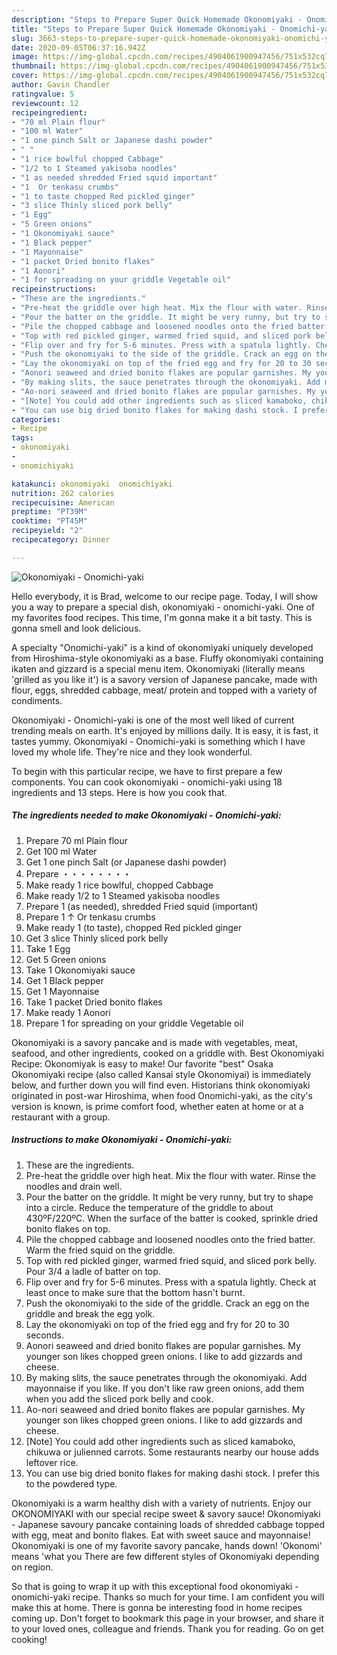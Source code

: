 ```yaml
---
description: "Steps to Prepare Super Quick Homemade Okonomiyaki - Onomichi-yaki"
title: "Steps to Prepare Super Quick Homemade Okonomiyaki - Onomichi-yaki"
slug: 3663-steps-to-prepare-super-quick-homemade-okonomiyaki-onomichi-yaki
date: 2020-09-05T06:37:16.942Z
image: https://img-global.cpcdn.com/recipes/4904061900947456/751x532cq70/okonomiyaki-onomichi-yaki-recipe-main-photo.jpg
thumbnail: https://img-global.cpcdn.com/recipes/4904061900947456/751x532cq70/okonomiyaki-onomichi-yaki-recipe-main-photo.jpg
cover: https://img-global.cpcdn.com/recipes/4904061900947456/751x532cq70/okonomiyaki-onomichi-yaki-recipe-main-photo.jpg
author: Gavin Chandler
ratingvalue: 5
reviewcount: 12
recipeingredient:
- "70 ml Plain flour"
- "100 ml Water"
- "1 one pinch Salt or Japanese dashi powder"
- " "
- "1 rice bowlful chopped Cabbage"
- "1/2 to 1 Steamed yakisoba noodles"
- "1 as needed shredded Fried squid important"
- "1  Or tenkasu crumbs"
- "1 to taste chopped Red pickled ginger"
- "3 slice Thinly sliced pork belly"
- "1 Egg"
- "5 Green onions"
- "1 Okonomiyaki sauce"
- "1 Black pepper"
- "1 Mayonnaise"
- "1 packet Dried bonito flakes"
- "1 Aonori"
- "1 for spreading on your griddle Vegetable oil"
recipeinstructions:
- "These are the ingredients."
- "Pre-heat the griddle over high heat. Mix the flour with water. Rinse the noodles and drain well."
- "Pour the batter on the griddle. It might be very runny, but try to shape into a circle. Reduce the temperature of the griddle to about 430ºF/220ºC. When the surface of the batter is cooked, sprinkle dried bonito flakes on top."
- "Pile the chopped cabbage and loosened noodles onto the fried batter. Warm the fried squid on the griddle."
- "Top with red pickled ginger, warmed fried squid, and sliced pork belly. Pour 3/4 a ladle of batter on top."
- "Flip over and fry for 5-6 minutes. Press with a spatula lightly. Check at least once to make sure that the bottom hasn&#39;t burnt."
- "Push the okonomiyaki to the side of the griddle. Crack an egg on the griddle and break the egg yolk."
- "Lay the okonomiyaki on top of the fried egg and fry for 20 to 30 seconds."
- "Aonori seaweed and dried bonito flakes are popular garnishes. My younger son likes chopped green onions. I like to add gizzards and cheese."
- "By making slits, the sauce penetrates through the okonomiyaki. Add mayonnaise if you like. If you don&#39;t like raw green onions, add them when you add the sliced pork belly and cook."
- "Ao-nori seaweed and dried bonito flakes are popular garnishes. My younger son likes chopped green onions. I like to add gizzards and cheese."
- "[Note] You could add other ingredients such as sliced kamaboko, chikuwa or julienned carrots. Some restaurants nearby our house adds leftover rice."
- "You can use big dried bonito flakes for making dashi stock. I prefer this to the powdered type."
categories:
- Recipe
tags:
- okonomiyaki
- 
- onomichiyaki

katakunci: okonomiyaki  onomichiyaki 
nutrition: 262 calories
recipecuisine: American
preptime: "PT39M"
cooktime: "PT45M"
recipeyield: "2"
recipecategory: Dinner

---
```



![Okonomiyaki - Onomichi-yaki](https://img-global.cpcdn.com/recipes/4904061900947456/751x532cq70/okonomiyaki-onomichi-yaki-recipe-main-photo.jpg)

Hello everybody, it is Brad, welcome to our recipe page. Today, I will show you a way to prepare a special dish, okonomiyaki - onomichi-yaki. One of my favorites food recipes. This time, I'm gonna make it a bit tasty. This is gonna smell and look delicious.

A specialty &#34;Onomichi-yaki&#34; is a kind of okonomiyaki uniquely developed from Hiroshima-style okonomiyaki as a base. Fluffy okonomiyaki containing ikaten and gizzard is a special menu item. Okonomiyaki (literally means &#39;grilled as you like it&#39;) is a savory version of Japanese pancake, made with flour, eggs, shredded cabbage, meat/ protein and topped with a variety of condiments.

Okonomiyaki - Onomichi-yaki is one of the most well liked of current trending meals on earth. It's enjoyed by millions daily. It is easy, it is fast, it tastes yummy. Okonomiyaki - Onomichi-yaki is something which I have loved my whole life. They're nice and they look wonderful.


To begin with this particular recipe, we have to first prepare a few components. You can cook okonomiyaki - onomichi-yaki using 18 ingredients and 13 steps. Here is how you cook that.

<!--inarticleads1-->

##### The ingredients needed to make Okonomiyaki - Onomichi-yaki:

1. Prepare 70 ml Plain flour
1. Get 100 ml Water
1. Get 1 one pinch Salt (or Japanese dashi powder)
1. Prepare  ・・・・・・・・
1. Make ready 1 rice bowlful, chopped Cabbage
1. Make ready 1/2 to 1 Steamed yakisoba noodles
1. Prepare 1 (as needed), shredded Fried squid (important)
1. Prepare 1 ↑ Or tenkasu crumbs
1. Make ready 1 (to taste), chopped Red pickled ginger
1. Get 3 slice Thinly sliced pork belly
1. Take 1 Egg
1. Get 5 Green onions
1. Take 1 Okonomiyaki sauce
1. Get 1 Black pepper
1. Get 1 Mayonnaise
1. Take 1 packet Dried bonito flakes
1. Make ready 1 Aonori
1. Prepare 1 for spreading on your griddle Vegetable oil


Okonomiyaki is a savory pancake and is made with vegetables, meat, seafood, and other ingredients, cooked on a griddle with. Best Okonomiyaki Recipe: Okonomiyak is easy to make! Our favorite &#34;best&#34; Osaka Okonomiyaki recipe (also called Kansai style Okonomiyai) is immediately below, and further down you will find even. Historians think okonomiyaki originated in post-war Hiroshima, when food Onomichi-yaki, as the city&#39;s version is known, is prime comfort food, whether eaten at home or at a restaurant with a group. 

<!--inarticleads2-->

##### Instructions to make Okonomiyaki - Onomichi-yaki:

1. These are the ingredients.
1. Pre-heat the griddle over high heat. Mix the flour with water. Rinse the noodles and drain well.
1. Pour the batter on the griddle. It might be very runny, but try to shape into a circle. Reduce the temperature of the griddle to about 430ºF/220ºC. When the surface of the batter is cooked, sprinkle dried bonito flakes on top.
1. Pile the chopped cabbage and loosened noodles onto the fried batter. Warm the fried squid on the griddle.
1. Top with red pickled ginger, warmed fried squid, and sliced pork belly. Pour 3/4 a ladle of batter on top.
1. Flip over and fry for 5-6 minutes. Press with a spatula lightly. Check at least once to make sure that the bottom hasn&#39;t burnt.
1. Push the okonomiyaki to the side of the griddle. Crack an egg on the griddle and break the egg yolk.
1. Lay the okonomiyaki on top of the fried egg and fry for 20 to 30 seconds.
1. Aonori seaweed and dried bonito flakes are popular garnishes. My younger son likes chopped green onions. I like to add gizzards and cheese.
1. By making slits, the sauce penetrates through the okonomiyaki. Add mayonnaise if you like. If you don&#39;t like raw green onions, add them when you add the sliced pork belly and cook.
1. Ao-nori seaweed and dried bonito flakes are popular garnishes. My younger son likes chopped green onions. I like to add gizzards and cheese.
1. [Note] You could add other ingredients such as sliced kamaboko, chikuwa or julienned carrots. Some restaurants nearby our house adds leftover rice.
1. You can use big dried bonito flakes for making dashi stock. I prefer this to the powdered type.


Okonomiyaki is a warm healthy dish with a variety of nutrients. Enjoy our OKONOMIYAKI with our special recipe sweet &amp; savory sauce! Okonomiyaki - Japanese savoury pancake containing loads of shredded cabbage topped with egg, meat and bonito flakes. Eat with sweet sauce and mayonnaise! Okonomiyaki is one of my favorite savory pancake, hands down! &#39;Okonomi&#39; means &#39;what you There are few different styles of Okonomiyaki depending on region. 

So that is going to wrap it up with this exceptional food okonomiyaki - onomichi-yaki recipe. Thanks so much for your time. I am confident you will make this at home. There is gonna be interesting food in home recipes coming up. Don't forget to bookmark this page in your browser, and share it to your loved ones, colleague and friends. Thank you for reading. Go on get cooking!
